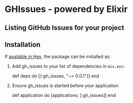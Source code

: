 # GHIssues - powered by Elixir

## Listing GitHub Issues for your project

## Installation

If [available in Hex](https://hex.pm/docs/publish), the package can be installed as:

  1. Add gh_issues to your list of dependencies in `mix.exs`:

        def deps do
          [{:gh_issues, "~> 0.0.1"}]
        end

  2. Ensure gh_issues is started before your application:

        def application do
          [applications: [:gh_issues]]
        end
